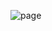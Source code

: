 ![page](https://user-images.githubusercontent.com/89852935/139436404-64688105-b9b8-4d9d-8f6b-8fc8c911f10b.png)
